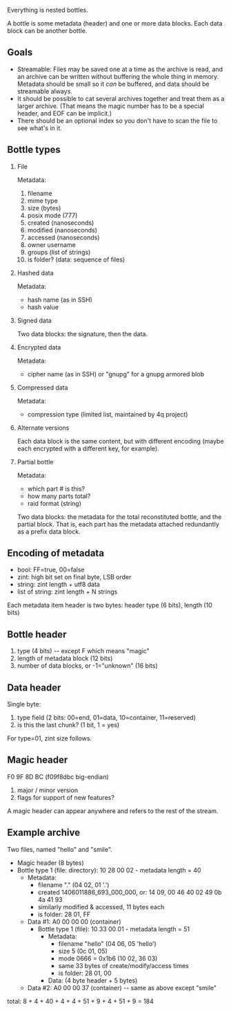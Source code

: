 
Everything is nested bottles.

A bottle is some metadata (header) and one or more data blocks. Each data block can be another bottle.

## Goals

- Streamable: Files may be saved one at a time as the archive is read, and an archive can be written without buffering the whole thing in memory. Metadata should be small so it *can* be buffered, and data should be streamable always.
- It should be possible to cat several archives together and treat them as a larger archive. (That means the magic number has to be a special header, and EOF can be implicit.)
- There should be an optional index so you don't have to scan the file to see what's in it.

## Bottle types

1. File

    Metadata:
    1. filename
    2. mime type
    3. size (bytes)
    4. posix mode (777)
    5. created (nanoseconds)
    6. modified (nanoseconds)
    7. accessed (nanoseconds)
    8. owner username
    9. groups (list of strings)
    10. is folder? (data: sequence of files)

2. Hashed data

    Metadata:
    - hash name (as in SSH)
    - hash value

3. Signed data

    Two data blocks: the signature, then the data.

4. Encrypted data

    Metadata:
    - cipher name (as in SSH) or "gnupg" for a gnupg armored blob

5. Compressed data

    Metadata:
    - compression type (limited list, maintained by 4q project)

6. Alternate versions

    Each data block is the same content, but with different encoding (maybe each encrypted with a different key, for example).

7. Partial bottle

    Metadata:
    - which part # is this?
    - how many parts total?
    - raid format (string)

    Two data blocks: the metadata for the total reconstituted bottle, and the partial block. That is, each part has the metadata attached redundantly as a prefix data block.

## Encoding of metadata

- bool: FF=true, 00=false
- zint: high bit set on final byte, LSB order
- string: zint length + utf8 data
- list of string: zint length + N strings

Each metadata item header is two bytes: header type (6 bits), length (10 bits)

## Bottle header

1. type (4 bits) -- except F which means "magic"
2. length of metadata block (12 bits)
3. number of data blocks, or -1="unknown" (16 bits)

## Data header

Single byte:
1. type field (2 bits: 00=end, 01=data, 10=container, 11=reserved)
2. is this the last chunk? (1 bit, 1 = yes)

For type=01, zint size follows.

## Magic header

F0 9F 8D BC (f09f8dbc big-endian)

1. major / minor version
2. flags for support of new features?

A magic header can appear anywhere and refers to the rest of the stream.

## Example archive

Two files, named "hello" and "smile".

- Magic header (8 bytes)
- Bottle type 1 (file: directory): 10 28 00 02 - metadata length = 40
  - Metadata:
    - filename "." (04 02, 01 '.')
    - created 1406011886_693_000_000, or: 14 09, 00 46 40 02 49 0b 4a 41 93
    - similarly modified & accessed, 11 bytes each
    - is folder: 28 01, FF
  - Data #1: A0 00 00 00 (container)
    - Bottle type 1 (file): 10 33 00 01 - metadata length = 51
      - Metadata:
        - filename "hello" (04 06, 05 'hello')
        - size 5 (0c 01, 05)
        - mode 0666 = 0x1b6 (10 02, 36 03)
        - same 33 bytes of create/modify/access times
        - is folder: 28 01, 00
      - Data: (4 byte header + 5 bytes)
  - Data #2: A0 00 00 37 (container) -- same as above except "smile"

total: 8 + 4 + 40 + 4 + 4 + 51 + 9 + 4 + 51 + 9 = 184
